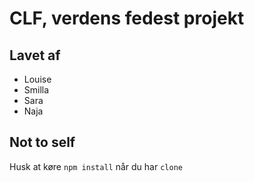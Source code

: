 # CLF, verdens fedest projekt

## Lavet af

- Louise
- Smilla
- Sara
- Naja

## Not to self

Husk at køre `npm install` når du har `clone`
